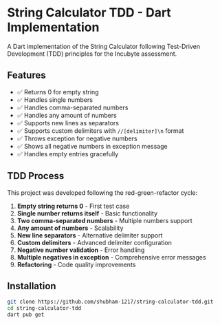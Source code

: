 # String Calculator TDD - Dart Implementation

A Dart implementation of the String Calculator following Test-Driven Development (TDD) principles for the Incubyte assessment.

## Features

- ✅ Returns 0 for empty string
- ✅ Handles single numbers
- ✅ Handles comma-separated numbers
- ✅ Handles any amount of numbers
- ✅ Supports new lines as separators
- ✅ Supports custom delimiters with `//[delimiter]\n` format
- ✅ Throws exception for negative numbers
- ✅ Shows all negative numbers in exception message
- ✅ Handles empty entries gracefully

## TDD Process

This project was developed following the red-green-refactor cycle:

1. **Empty string returns 0** - First test case
2. **Single number returns itself** - Basic functionality
3. **Two comma-separated numbers** - Multiple numbers support
4. **Any amount of numbers** - Scalability
5. **New line separators** - Alternative delimiter support
6. **Custom delimiters** - Advanced delimiter configuration
7. **Negative number validation** - Error handling
8. **Multiple negatives in exception** - Comprehensive error messages
9. **Refactoring** - Code quality improvements

## Installation

```bash
git clone https://github.com/shubham-1217/string-calculator-tdd.git
cd string-calculator-tdd
dart pub get